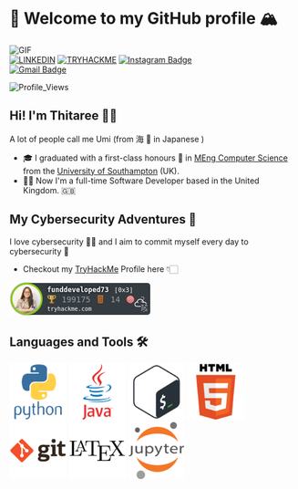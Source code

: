 # 🌋 Welcome to my GitHub profile 🏔

![GIF](https://media.giphy.com/media/qgQUggAC3Pfv687qPC/giphy.gif)  
[![LINKEDIN](https://img.shields.io/badge/LinkedIn-blue?style=for-the-badge&logo=linkedin&logoColor=white)](https://www.linkedin.com/in/thitaree-udomsapaya/)
[![TRYHACKME](https://img.shields.io/badge/TryHackMe-212C42.svg?style=for-the-badge&logo=TryHackMe&logoColor=white)](https://tryhackme.com/p/funddeveloped73)
[![Instagram Badge](https://img.shields.io/badge/-@umiisland-purple?style=for-the-badge&logo=instagram&logoColor=white&link=https://instagram.com/umiisland/)](https://instagram.com/umiisland)  
[![Gmail Badge](https://img.shields.io/badge/-thitareeudomsapaya-c14438?style=for-the-badge&logo=Gmail&logoColor=white&link=mailto:thitareeudomsapaya@gmail.com)](mailto:thitareeudomsapaya@gmail.com)

![Profile_Views](https://komarev.com/ghpvc/?username=umiisland&color=orange)
## Hi! I'm Thitaree 👩‍💻 

A lot of people call me Umi (from 海 🌊 in Japanese ) 
- 🎓 I graduated with a first-class honours 🎉 in <a href="https://www.southampton.ac.uk/courses/computer-science-degree-meng">MEng Computer Science</a> from the <a href="https://www.southampton.ac.uk">University of Southampton</a> (UK). 
- 🧑‍💼 Now I'm a full-time Software Developer based in the United Kingdom. 🇬🇧

## My Cybersecurity Adventures 🔭

I love cybersecurity 🤟🏻 and I aim to commit myself every day to cybersecurity 🐛
- Checkout my <a href="https://tryhackme.com/p/funddeveloped73">TryHackMe</a> Profile here 👇🏻

[![tryhackme stats](https://raw.githubusercontent.com/umiisland/umiisland/master/assets/thm_propic.png)](https://tryhackme.com/p/funddeveloped73)

## Languages and Tools 🛠️
<div>
    <img src="https://github.com/devicons/devicon/blob/master/icons/python/python-original-wordmark.svg?raw=true" width="100"/>
    <img src="https://github.com/devicons/devicon/blob/master/icons/java/java-original-wordmark.svg?raw=true" width="100"/>
    <img src="https://github.com/devicons/devicon/blob/master/icons/bash/bash-original.svg?raw=true" width="100"/>
    <img src="https://github.com/devicons/devicon/blob/master/icons/html5/html5-original-wordmark.svg?raw=true" width="100"/>
    <img src="https://github.com/devicons/devicon/blob/master/icons/git/git-original-wordmark.svg?raw=true" width="100"/>
    <img src="https://github.com/devicons/devicon/blob/master/icons/latex/latex-original.svg?raw=true" width="100"/>
    <img src="https://github.com/devicons/devicon/blob/master/icons/jupyter/jupyter-original-wordmark.svg?raw=true" width="100"/>
</div>

<!--
**umiisland/umiisland** is a ✨ _special_ ✨ repository because its `README.md` (this file) appears on your GitHub profile.

Here are some ideas to get you started:

- 🔭 I’m currently working on ...
- 🌱 I’m currently learning ...
- 👯 I’m looking to collaborate on ...
- 🤔 I’m looking for help with ...
- 💬 Ask me about ...
- 📫 How to reach me: ...
- 😄 Pronouns: ...
- ⚡ Fun fact: ...
-->
